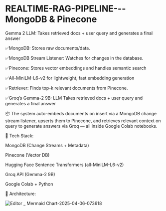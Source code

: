 # REALTIME-RAG-PIPELINE---MongoDB & Pinecone





Gemma 2 LLM: Takes retrieved docs + user query and generates a final answer

✅MongoDB: Stores raw documents/data.

✅MongoDB Stream Listener: Watches for changes in the database.

✅Pinecone: Stores vector embeddings and handles semantic search

✅All-MiniLM-L6-v2 for lightweight, fast embedding generation

✅Retriever: Finds top-k relevant documents from Pinecone.

✅Groq’s Gemma-2 9B:  LLM Takes retrieved docs + user query and generates a final answer

📦 The system auto-embeds documents on insert via a MongoDB change stream listener, upserts them to Pinecone, and retrieves relevant context on query to generate answers via Groq — all inside Google Colab notebooks.

🧪 Tech Stack:

MongoDB (Change Streams + Metadata)

Pinecone (Vector DB)

Hugging Face Sentence Transformers (all-MiniLM-L6-v2)

Groq API (Gemma-2 9B)

Google Colab + Python

📝 Architecture:

![Editor _ Mermaid Chart-2025-04-06-073618](https://github.com/user-attachments/assets/675220a2-26e6-4be9-9673-e934b0c4d8a5)



